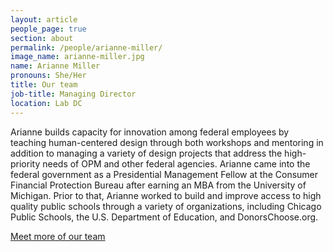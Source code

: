 ```yaml
---
layout: article
people_page: true
section: about
permalink: /people/arianne-miller/
image_name: arianne-miller.jpg
name: Arianne Miller
pronouns: She/Her
title: Our team
job-title: Managing Director
location: Lab DC
---
```


Arianne builds capacity for innovation among federal employees by teaching human-centered design through both workshops and mentoring in addition to managing a variety of design projects that address the high-priority needs of OPM and other federal agencies. Arianne came into the federal government as a Presidential Management Fellow at the Consumer Financial Protection Bureau after earning an MBA from the University of Michigan. Prior to that, Arianne worked to build and improve access to high quality public schools through a variety of organizations, including Chicago Public Schools, the U.S. Department of Education, and DonorsChoose.org.

[Meet more of our team](../../about/meet/)
